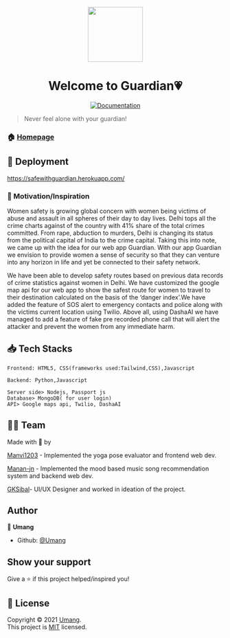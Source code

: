 <p align="center"><img align="center" src="![image](https://user-images.githubusercontent.com/77841499/136694972-7b5f5e4e-36d7-4998-9fe7-b8b7c8b93062.png)
" height="128" /></p>
<h1 align="center">Welcome to Guardian💗</h1>
<p align="center">
  <a href="" target="_blank">
    <img alt="Documentation" src="https://img.shields.io/badge/documentation-yes-brightgreen.svg" />
  </a>
 <!-- <a href="https://github.com///blob/master/LICENSE" target="_blank">
    <img alt="License: MIT" src="https://img.shields.io/badge/License-AGPL-yellow.svg" />
  </a>
  <img alt="GitHub last commit" src="https://img.shields.io/github/last-commit/Runbhumi/Runbhumi">
    <img alt="GitHub Workflow Status" src="https://img.shields.io/github/workflow/status/Runbhumi/Runbhumi/Flutter%20CI?logo=dart&logoColor=lightblue">
</p> -->

> Never feel alone with your guardian!

### 🏠 [Homepage]()

  ## 🧪 Deployment

https://safewithguardian.herokuapp.com/



### 💪 Motivation/Inspiration
<p>Women safety is growing global concern with women being victims of abuse and assault in all spheres of their day to day lives. Delhi tops all the crime charts against of the country with 41% share of the total crimes committed. From rape, abduction to murders, Delhi is changing its status from the political capital of India to the crime capital. Taking this into note, we came up with the idea for our web app Guardian. With our app Guardian we envision to provide women a sense of security so that they can venture into any horizon in life and yet be connected to their safety network.</p>

<p>
We have been able to develop safety routes based on previous data records of crime statistics against women in Delhi. We have customized the google map api for our web app to show the safest route for women to travel to their destination calculated on the basis of the ‘danger index’.We have added the feature of SOS alert to emergency contacts and police along with the victims current location using Twilio. Above all, using DashaAI we have managed to add a feature of fake pre recorded phone call that will alert the attacker and prevent the women from any immediate harm.</p>



## 📥 Tech Stacks 

```
Frontend: HTML5, CSS(frameworks used:Tailwind,CSS),Javascript

Backend: Python,Javascript

Server side> Nodejs, Passport js
Database> MongoDB( for user login)
API> Google maps api, Twilio, DashaAI

```

## 👷‍♂️ Team



Made with 💜 by 

[Manvi1203](https://github.com/Manvi1203) - Implemented the yoga pose evaluator and frontend web dev.

[Manan-jn](https://github.com/Manan-jn) - Implemented the mood based music song recommendation system and backend web dev. 

[GKSibal](https://github.com/GKSibal)- UI/UX Designer and worked in ideation of the project.


## Author

🏢 **Umang**

- Github: [@Umang](https://github.com/Manan-jn/Umang)

## Show your support

Give a ⭐️ if this project helped/inspired you!

## 📝 License

Copyright © 2021 [Umang](https://github.com/Manan-jn/Umang).<br />
This project is [MIT]() licensed.
